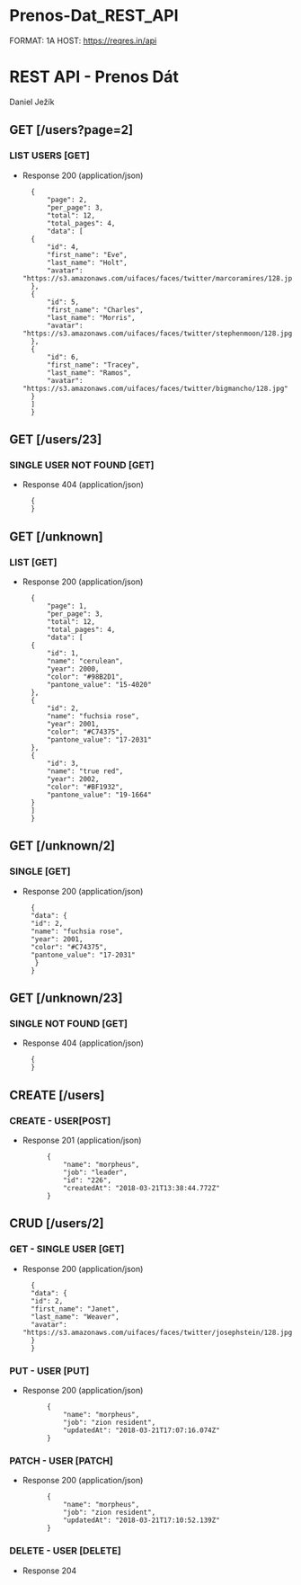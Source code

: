 # Prenos-Dat_REST_API

FORMAT: 1A
HOST: https://reqres.in/api

# REST API - Prenos Dát

Daniel Ježík

## GET [/users?page=2]

### LIST USERS [GET]

+ Response 200 (application/json)

        {
            "page": 2,
            "per_page": 3,
            "total": 12,
            "total_pages": 4,
            "data": [
        {
            "id": 4,
            "first_name": "Eve",
            "last_name": "Holt",
            "avatar": "https://s3.amazonaws.com/uifaces/faces/twitter/marcoramires/128.jpg"
        },
        {
            "id": 5,
            "first_name": "Charles",
            "last_name": "Morris",
            "avatar": "https://s3.amazonaws.com/uifaces/faces/twitter/stephenmoon/128.jpg"
        },
        {
            "id": 6,
            "first_name": "Tracey",
            "last_name": "Ramos",
            "avatar": "https://s3.amazonaws.com/uifaces/faces/twitter/bigmancho/128.jpg"
        }
        ]
        }
        
## GET [/users/23] 
    
### SINGLE USER NOT FOUND [GET]

+ Response 404 (application/json)

        {
        }
        
## GET [/unknown] 
    
### LIST <RESOURCE> [GET]

+ Response 200 (application/json)

        {
            "page": 1,
            "per_page": 3,
            "total": 12,
            "total_pages": 4,
            "data": [
        {
            "id": 1,
            "name": "cerulean",
            "year": 2000,
            "color": "#98B2D1",
            "pantone_value": "15-4020"
        },
        {
            "id": 2,
            "name": "fuchsia rose",
            "year": 2001,
            "color": "#C74375",
            "pantone_value": "17-2031"
        },
        {
            "id": 3,
            "name": "true red",
            "year": 2002,
            "color": "#BF1932",
            "pantone_value": "19-1664"
        }
        ]
        }

## GET [/unknown/2] 
    
### SINGLE <RESOURCE> [GET]

+ Response 200 (application/json)

        {
        "data": {
        "id": 2,
        "name": "fuchsia rose",
        "year": 2001,
        "color": "#C74375",
        "pantone_value": "17-2031"
         }
        }

## GET [/unknown/23] 

### SINGLE <RESOURCE> NOT FOUND [GET]

+ Response 404 (application/json)

        {
        }

## CREATE [/users]

### CREATE - USER[POST]

+ Response 201 (application/json)

            {
                "name": "morpheus",
                "job": "leader",
                "id": "226",
                "createdAt": "2018-03-21T13:38:44.772Z"
            }

## CRUD [/users/2]   

### GET - SINGLE USER [GET]

+ Response 200 (application/json)

        {
        "data": {
        "id": 2,
        "first_name": "Janet",
        "last_name": "Weaver",
        "avatar": "https://s3.amazonaws.com/uifaces/faces/twitter/josephstein/128.jpg"
        }
        }
            
### PUT - USER [PUT]

+ Response 200 (application/json)

            {
                "name": "morpheus",
                "job": "zion resident",
                "updatedAt": "2018-03-21T17:07:16.074Z"
            }
            
### PATCH - USER [PATCH]

+ Response 200 (application/json)

            {
                "name": "morpheus",
                "job": "zion resident",
                "updatedAt": "2018-03-21T17:10:52.139Z"
            }
            
### DELETE - USER [DELETE]

+ Response 204
